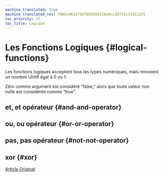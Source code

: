 ```yaml
---
machine_translated: true
machine_translated_rev: f865c9653f9df092694258e0ccdd733c339112f5
toc_priority: 37
toc_title: Logique
---
```


# Les Fonctions Logiques {#logical-functions}

Les fonctions logiques acceptent tous les types numériques, mais renvoient un nombre UInt8 égal à 0 ou 1.

Zéro comme argument est considéré “false,” alors que toute valeur non nulle est considérée comme “true”.

## et, et opérateur {#and-and-operator}

## ou, ou opérateur {#or-or-operator}

## pas, pas opérateur {#not-not-operator}

## xor {#xor}

[Article Original](https://clickhouse.tech/docs/en/query_language/functions/logical_functions/) <!--hide-->
